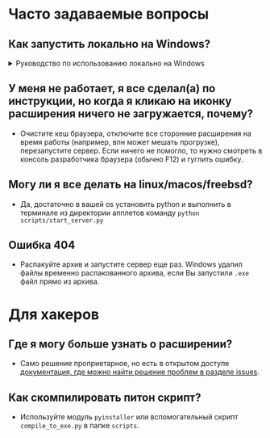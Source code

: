 # Часто задаваемые вопросы

## Как запустить локально на Windows?

<details>
  <summary>Руководство по использованию локально на Windows</summary>
  
  1. Установите <a href = "https://chromewebstore.google.com/detail/cheerpj-applet-runner/bbmolahhldcbngedljfadjlognfaaein">CheerpJ Applet Runner плагин</a>
  
  ![msedge_P5HepHXSzr](https://github.com/rfapplets/modern-lab-comp-applets/assets/60469435/b2f387b8-5ac3-45e8-91f2-4ea885dc257c)
  
  2. Скачайте <a href="https://github.com/rfapplets/modern-lab-comp-applets/releases">архив, соответствующий вашей операционной системе</a> 
  
  3. Запустите файл `start_server.exe`, расположенный в корневом каталоге репозитория, и в открывшемся окне нажмите кнопку `Старт`
  
  ![image](https://github.com/geugenm/modern-lab-applets/assets/60469435/d704b6d6-8871-4efa-b747-80151a44c148)
  
  4. Программа автоматически откроет окно браузера. Убедитесь, что URL открыт в браузере, в котором вы установили расширение.
  
  ![image](https://github.com/geugenm/modern-lab-applets/assets/60469435/0a36d60b-2e97-4660-b560-6728d20dd25e)

  5. Перейдите на вкладку с апплетом и, увидев красный текст, нажмите на иконку расширения CheerpJ (в правом верхнем углу браузера -> расширения -> CheerpJ, см. подробнее).
  
  - Перейти к расширениям.
  ![image](https://github.com/rfapplets/rfapplets.github.io/assets/60469435/e36ea88b-c319-4cb7-ae52-fa338cc3bfa3)

  - Нажать на иконку CheerpJ Applet Runner.
  ![image](https://github.com/rfapplets/rfapplets.github.io/assets/60469435/902c3fbe-f74b-4537-9c3a-f1896dbc4fee)
  
  6. После этого начнется загрузка апплета (на месте апплета иконка расширения и надпись `Loading` с анимацией загрузки, см. подробнее).

  ![image](https://github.com/rfapplets/rfapplets.github.io/assets/60469435/98ff24f8-b383-404e-a12e-7bc028422d4e)
  
  7. По завершении работы нажмите кнопку `Стоп` или просто закройте программу.
  
  ![image](https://github.com/geugenm/modern-lab-applets/assets/60469435/92c9e624-b637-40df-baa2-81fa11684240)

</details>



## У меня не работает, я все сделал(а) по инструкции, но когда я кликаю на иконку расширения ничего не загружается, почему?

- Очистите кеш браузера, отключите все сторонние расширения на время работы (например, впн может мешать прогрузке),
  перезапустите сервер. Если ничего не помогло, то нужно смотреть в консоль разработчика браузера (обычно F12) и гуглить
  ошибку.

## Могу ли я все делать на linux/macos/freebsd?

- Да, достаточно в вашей os установить python и выполнить в терминале из директории апплетов команду `python scripts/start_server.py`

## Ошибка 404

- Распакуйте архив и запустите сервер еще раз. Windows удалил файлы временно распакованного архива, если Вы запустили `.exe` файл прямо из архива.



# Для хакеров


## Где я могу больше узнать о расширении?

- Само решение проприетарное, но есть в открытом
  доступе [документация, где можно найти решение проблем в разделе issues](https://github.com/leaningtech/cheerpj-appletrunner).

## Как скомпилировать питон скрипт?

- Используйте модуль `pyinstaller` или вспомогательный скрипт `compile_to_exe.py` в папке `scripts`.
